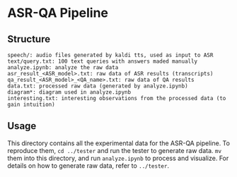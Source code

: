 # ASR-QA Pipeline

## Structure

```
speech/: audio files generated by kaldi tts, used as input to ASR
text/query.txt: 100 text queries with answers maded manually
analyze.ipynb: analyze the raw data
asr_result_<ASR_model>.txt: raw data of ASR results (transcripts)
qa_result_<ASR_model>_<QA_name>.txt: raw data of QA results
data.txt: processed raw data (generated by analyze.ipynb)
diagram*: diagram used in analyze.ipynb
interesting.txt: interesting observations from the processed data (to gain intuition) 

```

## Usage

This directory contains all the experimental data for the ASR-QA pipeline.
To reproduce them, `cd ../tester` and run the tester to generate raw data.
`mv` them into this directory, and run `analyze.ipynb` to process and visualize.
For details on how to generate raw data, refer to `../tester`. 
